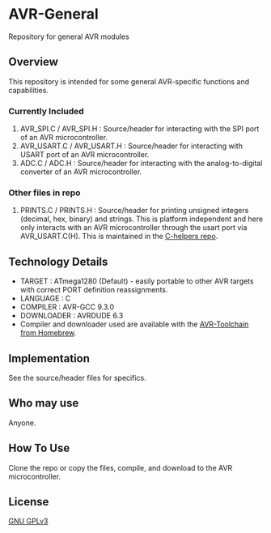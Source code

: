 # AVR-General
Repository for general AVR modules

## Overview
This repository is intended for some general AVR-specific functions and capabilities.


### Currently Included
1) AVR_SPI.C / AVR_SPI.H : Source/header for interacting with the SPI port of an AVR microcontroller.
2) AVR_USART.C / AVR_USART.H : Source/header for interacting with USART port of an AVR microcontroller.   
3) ADC.C / ADC.H : Source/header for interacting with the analog-to-digital converter of an AVR microcontroller.

### Other files in repo
1) PRINTS.C / PRINTS.H : Source/header for printing unsigned integers (decimal, hex, binary) and strings. This is platform independent and here only interacts with an AVR microcontroller through the usart port via AVR_USART.C(H). This is maintained in the [C-helpers repo](https://github.com/Jsfain/C-Helpers).   

## Technology Details
* TARGET     : ATmega1280 (Default) - easily portable to other AVR targets with correct PORT definition reassignments.  
* LANGUAGE   : C
* COMPILER   : AVR-GCC 9.3.0
* DOWNLOADER : AVRDUDE 6.3
* Compiler and downloader used are available with the [AVR-Toolchain from Homebrew](https://github.com/osx-cross/homebrew-avr).


## Implementation
See the source/header files for specifics.


## Who may use
Anyone.


## How To Use
Clone the repo or copy the files, compile, and download to the AVR microcontroller.


## License
[GNU GPLv3](https://github.com/Jsfain/AVR-IO/blob/master/LICENSE)
